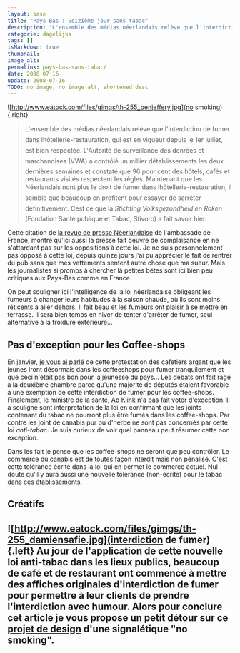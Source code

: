 ```yaml
---
layout: base
title: "Pays-Bas : Seizième jour sans tabac"
description: "L'ensemble des médias néerlandais relève que l'interdiction de fumer dans l'hôtellerie-restauration, qui est en vigueur depuis le 1er juillet, st bien respectée… Pour l'instant."
categorie: dagelijks
tags: []
isMarkdown: true
thumbnail: 
image_alt: 
permalink: pays-bas-sans-tabac/
date: 2008-07-16
update: 2008-07-16
TODO: no image, no image alt, shortened desc
---
```


![http://www.eatock.com/files/gimgs/th-255_benjeffery.jpg](no smoking){.right}
> L'ensemble des médias néerlandais relève que l'interdiction de fumer dans lhôtellerie-restauration, qui est en vigueur depuis le 1er juillet, est bien respectée. L'Autorité de surveillance des denrées et marchandises (VWA) a contrôlé un millier détablissements les deux dernières semaines et constaté que 96 pour cent des hôtels, cafés et restaurants visités respectent les règles.
> Maintenant que les Néerlandais nont plus le droit de fumer dans lhôtellerie-restauration, il semble que beaucoup en profitent pour essayer de sarrêter définitivement. Cest ce que la *Stichting Volksgezondheid en Roken* (Fondation Santé publique et Tabac, Stivoro) a fait savoir hier.

Cette citation de [la revue de presse Néerlandaise](http://www.ambafrance.nl/spip.php?article9871) de l'ambassade de France, montre qu'ici aussi la presse fait oeuvre de complaisance en ne s'attardant pas sur les oppositions à cette loi. Je ne suis personnelement pas opposé à cette loi, depuis quinze jours j'ai pu apprécier le fait de rentrer du pub sans que mes vettements sentent autre chose que ma sueur. Mais les journalistes si promps à chercher là petites bêtes sont ici bien peu critiques aux Pays-Bas comme en France.

On peut souligner ici l'intelligence de la loi néerlandaise obligeant les fumeurs à changer leurs habitudes à la saison chaude, où ils sont moins réticents à aller dehors. Il fait beau et les fumeurs ont plaisir à se mettre en terrasse. Il sera bien temps en hiver de tenter d'arrêter de fumer, seul alternative à la froidure extérieure...

## Pas d'exception pour les Coffee-shops

En janvier, [je vous ai parlé](/deux-nouvelles-annees) de cette protestation des cafetiers argant que les jeunes iront désormais dans les coffeeshops pour fumer tranquilement et que ceci n'était pas bon pour la jeunesse du pays... Les débats ont fait rage à la deuxième chambre parce qu'une majorité de députés étaient favorable à une exemption de cette interdiction de fumer pour les coffee-shops. Finalement, le ministre de la santé, Ab Klink n'a pas fait voter d'exception. Il a souligné sont interpretation de la loi en confirmant que les joints contenant du tabac ne pourront plus être fumés dans les coffee-shops. Par contre les joint de canabis pur ou d'herbe ne sont pas concernés par cette loi *anti-tabac*. Je suis curieux de voir quel panneau peut résumer cette non exception.

Dans les fait je pense que les coffee-shops ne seront que peu contrôler. Le commerce du canabis est de toutes façon interdit mais non pénalisé. C'est cette tolérance écrite dans la loi qui en permet le commerce actuel. Nul doute qu'il y aura aussi une nouvelle tolérance (non-écrite) pour le tabac dans ces établissements.

## Créatifs

![http://www.eatock.com/files/gimgs/th-255_damiensafie.jpg](interdiction de fumer){.left} Au jour de l'application de cette nouvelle loi anti-tabac dans les lieux publics, beaucoup de café et de restaurant ont commencé à mettre des affiches originales d'interdiction de fumer pour permettre à leur clients de prendre l'interdiction avec humour. Alors pour conclure cet article je vous propose un petit détour sur ce [projet de design](http://www.eatock.com/project/no-smoking-sign-request) d'une signalétique "no smoking".
---
<!-- post notes:
http://www.ambafrance.nl/spip.php?article8332
--->
